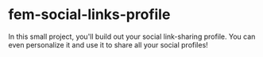 # fem-social-links-profile
In this small project, you'll build out your social link-sharing profile. You can even personalize it and use it to share all your social profiles!
